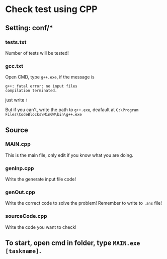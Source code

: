 # Check test using CPP

## Setting: conf/\*

### tests.txt

Number of tests will be tested!

### gcc.txt

Open CMD, type `g++.exe`, if the message is

```
g++: fatal error: no input files
compilation terminated.
```

just write `!`

But if you can't, write the path to `g++.exe`, deafault at `C:\Program Files\CodeBlocks\MinGW\bin\g++.exe`

## Source

### MAIN.cpp

This is the main file, only edit if you know what you are doing.

### genInp.cpp

Write the generate input file code!

### genOut.cpp

Write the correct code to solve the problem! Remember to write to `.ans` file!

### sourceCode.cpp

Write the code you want to check!

## To start, open cmd in folder, type `MAIN.exe [taskname]`.
